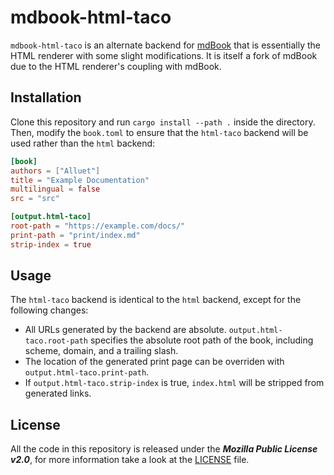 # mdbook-html-taco

`mdbook-html-taco` is an alternate backend for [mdBook] that is essentially the
HTML renderer with some slight modifications. It is itself a fork of mdBook due
to the HTML renderer's coupling with mdBook.

## Installation

Clone this repository and run `cargo install --path .` inside the directory.
Then, modify the `book.toml` to ensure that the `html-taco` backend will be used
rather than the `html` backend:

```toml
[book]
authors = ["Alluet"]
title = "Example Documentation"
multilingual = false
src = "src"

[output.html-taco]
root-path = "https://example.com/docs/"
print-path = "print/index.md"
strip-index = true
```

## Usage

The `html-taco` backend is identical to the `html` backend, except for the
following changes:

 - All URLs generated by the backend are absolute. `output.html-taco.root-path` specifies the absolute root path of the book, including scheme, domain, and a trailing slash.
 - The location of the generated print page can be overriden with `output.html-taco.print-path`.
 - If `output.html-taco.strip-index` is true, `index.html` will be stripped from generated links.

## License

All the code in this repository is released under the ***Mozilla Public License
v2.0***, for more information take a look at the [LICENSE] file.

[mdBook]: https://github.com/rust-lang-nursery/mdbook
[LICENSE]: https://github.com/alluet/mdbook-html-taco/blob/master/LICENSE

